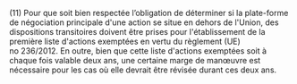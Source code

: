 (11) Pour que soit bien respectée l’obligation de déterminer si la plate-forme de négociation principale d'une action se situe en dehors de l'Union, des dispositions transitoires doivent être prises pour l'établissement de la première liste d'actions exemptées en vertu du règlement (UE) no 236/2012. En outre, bien que cette liste d'actions exemptées soit à chaque fois valable deux ans, une certaine marge de manœuvre est nécessaire pour les cas où elle devrait être révisée durant ces deux ans.